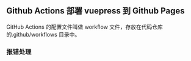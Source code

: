 ## Github Actions 部署 vuepress 到 Github Pages
GitHub Ac­tions 的配置文件叫做 work­flow 文件，存放在代码仓库的.github/workflows 目录中。

### 报错处理